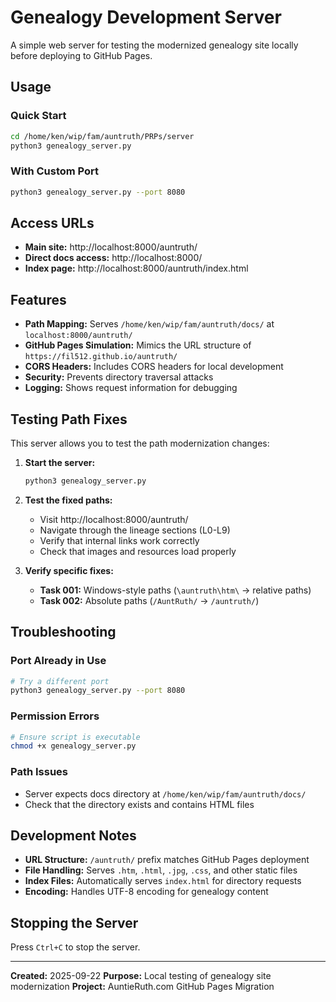 # Genealogy Development Server

A simple web server for testing the modernized genealogy site locally before deploying to GitHub Pages.

## Usage

### Quick Start
```bash
cd /home/ken/wip/fam/auntruth/PRPs/server
python3 genealogy_server.py
```

### With Custom Port
```bash
python3 genealogy_server.py --port 8080
```

## Access URLs

- **Main site:** http://localhost:8000/auntruth/
- **Direct docs access:** http://localhost:8000/
- **Index page:** http://localhost:8000/auntruth/index.html

## Features

- **Path Mapping:** Serves `/home/ken/wip/fam/auntruth/docs/` at `localhost:8000/auntruth/`
- **GitHub Pages Simulation:** Mimics the URL structure of `https://fil512.github.io/auntruth/`
- **CORS Headers:** Includes CORS headers for local development
- **Security:** Prevents directory traversal attacks
- **Logging:** Shows request information for debugging

## Testing Path Fixes

This server allows you to test the path modernization changes:

1. **Start the server:**
   ```bash
   python3 genealogy_server.py
   ```

2. **Test the fixed paths:**
   - Visit http://localhost:8000/auntruth/
   - Navigate through the lineage sections (L0-L9)
   - Verify that internal links work correctly
   - Check that images and resources load properly

3. **Verify specific fixes:**
   - **Task 001:** Windows-style paths (`\auntruth\htm\` → relative paths)
   - **Task 002:** Absolute paths (`/AuntRuth/` → `/auntruth/`)

## Troubleshooting

### Port Already in Use
```bash
# Try a different port
python3 genealogy_server.py --port 8080
```

### Permission Errors
```bash
# Ensure script is executable
chmod +x genealogy_server.py
```

### Path Issues
- Server expects docs directory at `/home/ken/wip/fam/auntruth/docs/`
- Check that the directory exists and contains HTML files

## Development Notes

- **URL Structure:** `/auntruth/` prefix matches GitHub Pages deployment
- **File Handling:** Serves `.htm`, `.html`, `.jpg`, `.css`, and other static files
- **Index Files:** Automatically serves `index.html` for directory requests
- **Encoding:** Handles UTF-8 encoding for genealogy content

## Stopping the Server

Press `Ctrl+C` to stop the server.

---

**Created:** 2025-09-22
**Purpose:** Local testing of genealogy site modernization
**Project:** AuntieRuth.com GitHub Pages Migration